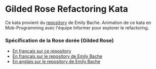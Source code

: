 # Gilded Rose Refactoring Kata

Ce kata provient du [repository](https://github.com/emilybache/GildedRose-Refactoring-Kata) de Emily Bache. Animation de ce kata en Mob-Programming avec l'équipe Informer pour explorer le refactoring.

### Spécification de la Rose dorée (Gilded Rose)

- [En français sur ce repository](https://github.com/chapuyj/mob_swift-gilded-rose-refactoring_informer/blob/master/GildedRoseRequirements_fr.md)
- [En français sur le repository de Emily Bache](https://github.com/emilybache/GildedRose-Refactoring-Kata/blob/master/GildedRoseRequirements_fr.md)
- [En anglais sur le repository de Emily Bache](https://github.com/emilybache/GildedRose-Refactoring-Kata/blob/master/GildedRoseRequirements.txt)
